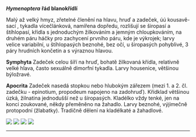 ***Hymenoptera*** 
**řád blanokřídlí**

Malý až velký hmyz, zřetelné členění na hlavu, hruď a zadeček, úú kousavě-sací , tykadla vícečlánková, namířena dopředu, rozlišují se širopasí a štíhlopasí, křídla s jednoduchým žilkováním a jemným chloupkováním, na druhém páru háčky pro zachycení prvního páru, kde je výkrojek; larvy velice variabilní, u štíhlopasých beznohé, bez očí, u širopasých pohyblivé, 3 páry hrudních končetin a s výraznou hlavou.

**Symphyta**
Zadeček celou šíří na hruď, bohatě žilkovaná křídla, relativně velké hlava, často sexuálně dimorfní tykadla. Larvy housenice, většinou býložravé.

**Apocrita**
Zadeček nasedá stopkou nebo hlubokým zářezem (mezi 1. a 2. čl. zadečku - epinotium, propodeum napojeno na zadohruď). Křídklad většinou úzká, žilnatina jednodušší než u šíropasých.
Kladélko vždy tenké, jen na konci zoukované, někdy přeměněno na žahadlo.
Larvy beznohé, výjimečně protopodní (žlabatky). Tradičně dělení na kladélkaté a žahadlové.

![](Pasted%20image%2020210615220230.png) ![](Pasted%20image%2020210615220234.png) ![](Pasted%20image%2020210615220238.png) ![](Pasted%20image%2020210615220242.png)

---
	